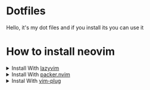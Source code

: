 # Dotfiles

Hello, it's my dot files and if you install its you can use it

# How to install neovim

<details>
<summary>Install With <a href="https://github.com/folke/lazy.nvim">lazyvim</a></summary>
  
```
{
  "iafshinafshin/end-line.nvim",
  event = { "BufReadPre", "BufNewFile" },
  lazy = false,
  config = function()
    require("end-line").setup()
  end,
}
```

</details>

<details>
<summary>Install With <a href="https://github.com/wbthomason/packer.nvim">packer.nvim</a></summary>

```
vim.cmd [[packadd packer.nvim]]

return require('packer').startup(function(use)
  use({
    'iafshinafshin/end-line.nvim',
    event = { "BufReadPre", "BufNewFile" },
    config = function()
      require("end-line").setup()
    end,
  })
end)

```

</details>
<details>
<summary>Instal With <a href="https://github.com/junegunn/vim-plug">vim-plug</a></summary>

```
call plug#begin()
  Plug 'iafshinafshin/end-line.nvim'
call plug#end()
lua <<EOF
require("end-line").setup()
EOF
```

</details>

<br>
